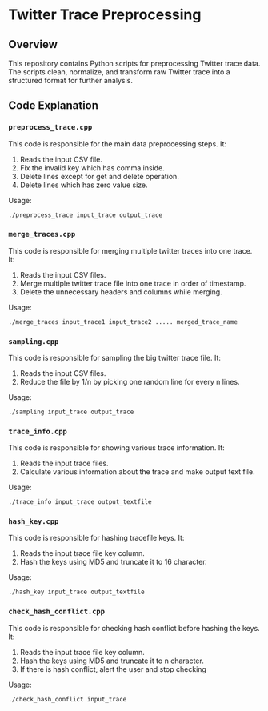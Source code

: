 # Twitter Trace Preprocessing

## Overview
This repository contains Python scripts for preprocessing Twitter trace data. The scripts clean, normalize, and transform raw Twitter trace into a structured format for further analysis.


## Code Explanation

### `preprocess_trace.cpp`
This code is responsible for the main data preprocessing steps. It:
1. Reads the input CSV file.
2. Fix the invalid key which has comma inside.
3. Delete lines except for get and delete operation.
4. Delete lines which has zero value size.

Usage:
```bash
./preprocess_trace input_trace output_trace
```

### `merge_traces.cpp`
This code is responsible for merging multiple twitter traces into one trace. It:
1. Reads the input CSV files.
2. Merge multiple twitter trace file into one trace in order of timestamp.
3. Delete the unnecessary headers and columns while merging.

Usage:
```bash
./merge_traces input_trace1 input_trace2 ..... merged_trace_name
```
### `sampling.cpp`
This code is responsible for sampling the big twitter trace file. It:
1. Reads the input CSV files.
2. Reduce the file by 1/n by picking one random line for every n lines.

Usage:
```bash
./sampling input_trace output_trace
```
### `trace_info.cpp`
This code is responsible for showing various trace information. It:
1. Reads the input trace files.
2. Calculate various information about the trace and make output text file.

Usage:
```bash
./trace_info input_trace output_textfile
```

### `hash_key.cpp`
This code is responsible for hashing tracefile keys. It:
1. Reads the input trace file key column.
2. Hash the keys using MD5 and truncate it to 16 character.

Usage:
```bash
./hash_key input_trace output_textfile
```

### `check_hash_conflict.cpp`
This code is responsible for checking hash conflict before hashing the keys. It:
1. Reads the input trace file key column.
2. Hash the keys using MD5 and truncate it to n character.
3. If there is hash conflict, alert the user and stop checking  

Usage:
```bash
./check_hash_conflict input_trace
```
